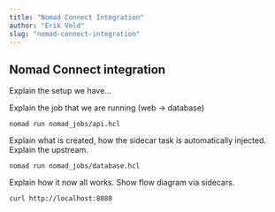 ```yaml
---
title: "Nomad Connect Integration"
author: "Erik Veld"
slug: "nomad-connect-integration"
---
```

## Nomad Connect integration

Explain the setup we have...

Explain the job that we are running (web -> database)

```shell
nomad run nomad_jobs/api.hcl
```

Explain what is created, how the sidecar task is automatically injected.
Explain the upstream.

```shell
nomad run nomad_jobs/database.hcl
```

Explain how it now all works.
Show flow diagram via sidecars.

```shell
curl http://localhost:8080
```
